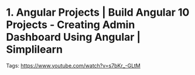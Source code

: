 # 1. Angular Projects | Build Angular 10 Projects - Creating Admin Dashboard Using Angular | Simplilearn

Tags: https://www.youtube.com/watch?v=s7bKr_-GLtM